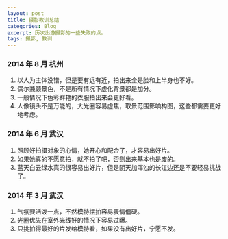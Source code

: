 ```yaml
---
layout: post
title: 摄影教训总结
categories: Blog
excerpt: 历次出游摄影的一些失败的点。
tags: 摄影, 教训
---
```


### 2014 年 8 月 杭州

1. 以人为主体没错，但是要有远有近，拍出来全是脸和上半身也不好。
2. 偶尔兼顾景色，不是所有情况下虚化背景都是加分。
3. 一般情况下色彩鲜艳的衣服拍出来会更好看。
4. 人像镜头不是万能的，大光圈容易虚焦，取景范围影响构图，这些都需要更好地考虑。

### 2014 年 6 月 武汉

1. 照顾好拍摄对象的心情，她开心和配合了，才容易出好片。
2. 如果她真的不愿意拍，就不拍了吧，否则出来基本也是废的。
3. 蓝天白云绿水真的很容易出好片，但是阴天加浑浊的长江边还是不要轻易挑战了。

### 2014 年 3 月 武汉

1. 气氛要活泼一点，不然模特摆拍容易表情僵硬。
2. 光圈优先在室外光线好的情况下容易过曝。
3. 只挑拍得最好的片发给模特看，如果没有出好片，宁愿不发。
